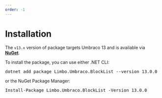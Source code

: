 ```yaml
---
order: -1
---
```


# Installation

The `v13.x` version of package targets Umbraco 13 and is available via [**NuGet**](https://www.nuget.org/packages/Limbo.Umbraco.TwentyThree).

<div class="installation" version="13">
    <p>To install the package, you can use either .NET CLI:</p>
    <div><pre>dotnet add package Limbo.Umbraco.BlockList --version 13.0.0</pre></div>
    <p>or the NuGet Package Manager:</p>
    <div><pre>Install-Package Limbo.Umbraco.BlockList -Version 13.0.0</pre></div>
</div>